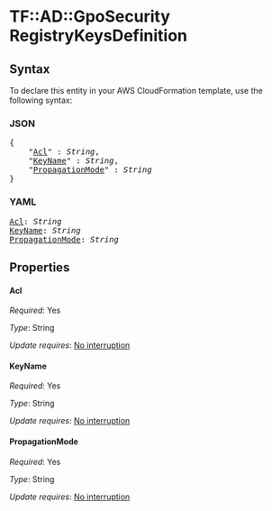 # TF::AD::GpoSecurity RegistryKeysDefinition

## Syntax

To declare this entity in your AWS CloudFormation template, use the following syntax:

### JSON

<pre>
{
    "<a href="#acl" title="Acl">Acl</a>" : <i>String</i>,
    "<a href="#keyname" title="KeyName">KeyName</a>" : <i>String</i>,
    "<a href="#propagationmode" title="PropagationMode">PropagationMode</a>" : <i>String</i>
}
</pre>

### YAML

<pre>
<a href="#acl" title="Acl">Acl</a>: <i>String</i>
<a href="#keyname" title="KeyName">KeyName</a>: <i>String</i>
<a href="#propagationmode" title="PropagationMode">PropagationMode</a>: <i>String</i>
</pre>

## Properties

#### Acl

_Required_: Yes

_Type_: String

_Update requires_: [No interruption](https://docs.aws.amazon.com/AWSCloudFormation/latest/UserGuide/using-cfn-updating-stacks-update-behaviors.html#update-no-interrupt)

#### KeyName

_Required_: Yes

_Type_: String

_Update requires_: [No interruption](https://docs.aws.amazon.com/AWSCloudFormation/latest/UserGuide/using-cfn-updating-stacks-update-behaviors.html#update-no-interrupt)

#### PropagationMode

_Required_: Yes

_Type_: String

_Update requires_: [No interruption](https://docs.aws.amazon.com/AWSCloudFormation/latest/UserGuide/using-cfn-updating-stacks-update-behaviors.html#update-no-interrupt)

